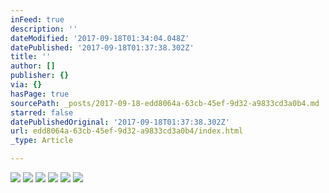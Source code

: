 ```yaml
---
inFeed: true
description: ''
dateModified: '2017-09-18T01:34:04.048Z'
datePublished: '2017-09-18T01:37:38.302Z'
title: ''
author: []
publisher: {}
via: {}
hasPage: true
sourcePath: _posts/2017-09-18-edd8064a-63cb-45ef-9d32-a9833cd3a0b4.md
starred: false
datePublishedOriginal: '2017-09-18T01:37:38.302Z'
url: edd8064a-63cb-45ef-9d32-a9833cd3a0b4/index.html
_type: Article

---
```

![](https://the-grid-user-content.s3-us-west-2.amazonaws.com/2327d3cd-3349-4427-95a4-ea9df1b1dc31.jpg)
![](https://the-grid-user-content.s3-us-west-2.amazonaws.com/e4493f6b-f98c-43e1-aaa8-9dfcc16808e1.jpg)
![](https://the-grid-user-content.s3-us-west-2.amazonaws.com/3b68203c-ff02-405f-9d8f-502dc997b278.jpg)
![](https://the-grid-user-content.s3-us-west-2.amazonaws.com/14697626-62e5-42e9-8308-e1c95a463b97.jpg)
![](https://the-grid-user-content.s3-us-west-2.amazonaws.com/124af627-a47a-4370-9d19-be99e38487d3.jpg)
![](https://the-grid-user-content.s3-us-west-2.amazonaws.com/6b1bfe21-acab-45ed-a504-7b3834e48822.jpg)